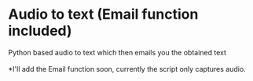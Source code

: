 # Audio to text (Email function included)
Python based audio to text which then emails you the obtained text
<br>
<br>
*I'll add the Email function soon, currently the script only captures audio. 
